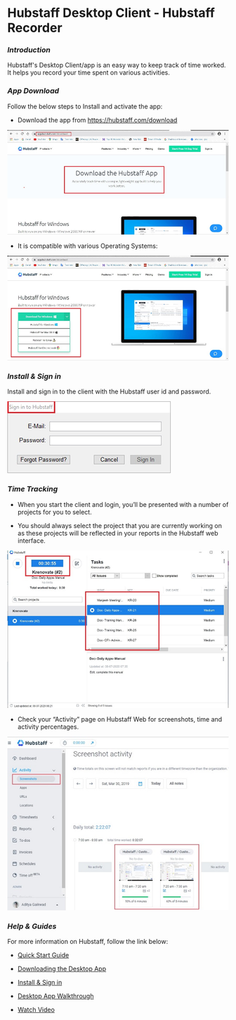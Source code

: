 # **Hubstaff Desktop Client - Hubstaff Recorder**

### **_Introduction_**

Hubstaff's Desktop Client/app is an easy way to keep track of time worked. It helps you record your time spent on various activities.

### **_App Download_**

Follow the below steps to Install and activate the app:

*   Download the app from https://hubstaff.com/download

![download](../images/Initial-images/Hubstaff-Recorder-App/Hubstaffappdownload.jpg)

*   It is compatible with various Operating Systems:

![compatibility](../images/Initial-images/Hubstaff-Recorder-App/Hubstaffcompatibility.jpg)

### **_Install & Sign in_**

Install and sign in to the client with the Hubstaff user id and password.

![signin](../images/Initial-images/Hubstaff-Recorder-App/signin.jpg)

### **_Time Tracking_**

* When you start the client and login, you’ll be presented with a number of projects for you to select.

* You should always select the project that you are currently working on as these projects will be reflected in your reports in the Hubstaff web interface.

![timer](../images/Initial-images/Hubstaff-Recorder-App/HubstaffTimer.jpg)

* Check your “Activity” page on Hubstaff Web for screenshots, time and activity percentages.

![activity](../images/Initial-images/Hubstaff-Recorder-App/HubstaffActivity.jpg)


### **_Help & Guides_**

For more information on Hubstaff, follow the link below:

*   [Quick Start Guide](https://support.hubstaff.com/quick-start-guide-for-new-users/)

*   [Downloading the Desktop App](https://support.hubstaff.com/downloading-the-desktop-client/)

*   [Install & Sign in](https://support.hubstaff.com/install-and-sign-in-into-windows-desktop-client/)

*   [Desktop App Walkthrough](https://support.hubstaff.com/desktop-apps-walkthrough/)

*   [Watch Video](https://www.youtube.com/watch?v=O6nT3zdIVHY)



